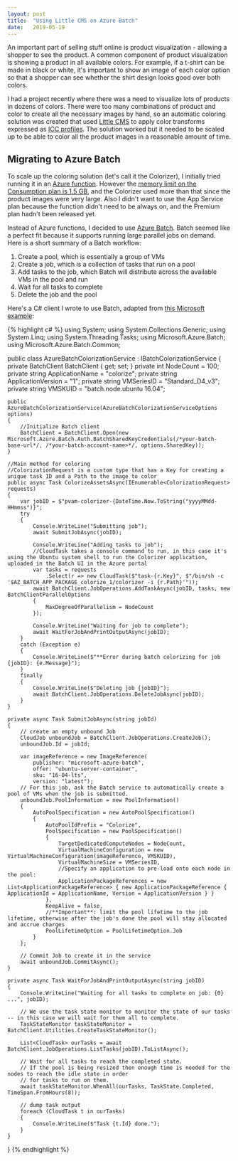 ```yaml
---
layout: post
title:  "Using Little CMS on Azure Batch"
date:   2019-05-19
---
```


An important part of selling stuff online is product visualization - allowing a shopper to see the product. A common component of product visualization is showing a product in all available colors. For example, if a t-shirt can be made in black or white, it's important to show an image of each color option so that a shopper can see whether the shirt design looks good over both colors.

I had a project recently where there was a need to visualize lots of products in dozens of colors. There were too many combinations of product and color to create all the necessary images by hand, so an automatic coloring solution was created that used [Little CMS](http://www.littlecms.com/) to apply color transforms expressed as [ICC profiles](https://en.wikipedia.org/wiki/ICC_profile). The solution worked but it needed to be scaled up to be able to color all the product images in a reasonable amount of time.

## Migrating to Azure Batch
To scale up the coloring solution (let's call it the Colorizer), I initially tried running it in an [Azure function](https://azure.microsoft.com/en-us/services/functions/). However the [memory limit on the Consumption plan is 1.5 GB](https://docs.microsoft.com/en-us/azure/azure-functions/functions-scale#service-limits), and the Colorizer used more than that since the product images were very large. Also I didn't want to use the App Service plan because the function didn't need to be always on, and the Premium plan hadn't been released yet.

Instead of Azure functions, I decided to use [Azure Batch](https://azure.microsoft.com/en-us/services/batch/). Batch seemed like a perfect fit because it supports running large parallel jobs on demand. Here is a short summary of a Batch workflow:
1. Create a pool, which is essentially a group of VMs
2. Create a job, which is a collection of tasks that run on a pool
3. Add tasks to the job, which Batch will distribute across the available VMs in the pool and run
4. Wait for all tasks to complete
5. Delete the job and the pool

Here's a C# client I wrote to use Batch, adapted from [this Microsoft example](https://github.com/Azure-Samples/azure-batch-samples/tree/master/CSharp/GettingStarted/01_HelloWorld):

{% highlight c# %}
using System;
using System.Collections.Generic;
using System.Linq;
using System.Threading.Tasks;
using Microsoft.Azure.Batch;
using Microsoft.Azure.Batch.Common;

public class AzureBatchColorizationService : IBatchColorizationService
{
    private BatchClient BatchClient { get; set; }
    private int NodeCount = 100;
    private string ApplicationName = "colorize";
    private string ApplicationVersion = "1";
    private string VMSeriesID = "Standard_D4_v3";
    private string VMSKUID = "batch.node.ubuntu 16.04";

    public AzureBatchColorizationService(AzureBatchColorizationServiceOptions options)
    {
        //Initialize Batch client
        BatchClient = BatchClient.Open(new Microsoft.Azure.Batch.Auth.BatchSharedKeyCredentials(/*your-batch-base-url*/, /*your-batch-account-name>*/, options.SharedKey));
    }

    //Main method for coloring
    //ColorizationRequest is a custom type that has a Key for creating a unique task ID and a Path to the image to color
    public async Task ColorizeAssetsAsync(IEnumerable<ColorizationRequest> requests)
    {
        var jobID = $"pvam-colorizer-{DateTime.Now.ToString("yyyyMMdd-HHmmss")}";
        try
        {
            Console.WriteLine("Submitting job");
            await SubmitJobAsync(jobID);

            Console.WriteLine("Adding tasks to job");
            //CloudTask takes a console command to run, in this case it's using the Ubuntu system shell to run the Colorizer application, uploaded in the Batch UI in the Azure portal
            var tasks = requests
                .Select(r => new CloudTask($"task-{r.Key}", $"/bin/sh -c '$AZ_BATCH_APP_PACKAGE_colorize_1/colorizer -i {r.Path}'"));
            await BatchClient.JobOperations.AddTaskAsync(jobID, tasks, new BatchClientParallelOptions
            {
                MaxDegreeOfParallelism = NodeCount
            });

            Console.WriteLine("Waiting for job to complete");
            await WaitForJobAndPrintOutputAsync(jobID);
        }
        catch (Exception e)
        {
            Console.WriteLine($"**Error during batch colorizing for job {jobID}: {e.Message}");
        }
        finally
        {
            Console.WriteLine($"Deleting job {jobID}");
            await BatchClient.JobOperations.DeleteJobAsync(jobID);
        }
    }

    private async Task SubmitJobAsync(string jobId)
    {
        // create an empty unbound Job
        CloudJob unboundJob = BatchClient.JobOperations.CreateJob();
        unboundJob.Id = jobId;

        var imageReference = new ImageReference(
            publisher: "microsoft-azure-batch",
            offer: "ubuntu-server-container",
            sku: "16-04-lts",
            version: "latest");
        // For this job, ask the Batch service to automatically create a pool of VMs when the job is submitted.
        unboundJob.PoolInformation = new PoolInformation()
        {
            AutoPoolSpecification = new AutoPoolSpecification()
            {
                AutoPoolIdPrefix = "Colorize",
                PoolSpecification = new PoolSpecification()
                {
                    TargetDedicatedComputeNodes = NodeCount,
                    VirtualMachineConfiguration = new VirtualMachineConfiguration(imageReference, VMSKUID),
                    VirtualMachineSize = VMSeriesID,
                    //Specify an application to pre-load onto each node in the pool:
                    ApplicationPackageReferences = new List<ApplicationPackageReference> { new ApplicationPackageReference { ApplicationId = ApplicationName, Version = ApplicationVersion } }
                },
                KeepAlive = false,
                //**Important**: limit the pool lifetime to the job lifetime, otherwise after the job's done the pool will stay allocated and accrue charges
                PoolLifetimeOption = PoolLifetimeOption.Job
            }
        };

        // Commit Job to create it in the service
        await unboundJob.CommitAsync();
    }

    private async Task WaitForJobAndPrintOutputAsync(string jobID)
    {
        Console.WriteLine("Waiting for all tasks to complete on job: {0} ...", jobID);

        // We use the task state monitor to monitor the state of our tasks -- in this case we will wait for them all to complete.
        TaskStateMonitor taskStateMonitor = BatchClient.Utilities.CreateTaskStateMonitor();

        List<CloudTask> ourTasks = await BatchClient.JobOperations.ListTasks(jobID).ToListAsync();

        // Wait for all tasks to reach the completed state.
        // If the pool is being resized then enough time is needed for the nodes to reach the idle state in order
        // for tasks to run on them.
        await taskStateMonitor.WhenAll(ourTasks, TaskState.Completed, TimeSpan.FromHours(8));

        // dump task output
        foreach (CloudTask t in ourTasks)
        {
            Console.WriteLine($"Task {t.Id} done.");
        }
    }
}
{% endhighlight %}